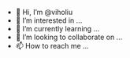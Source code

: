 - 👋 Hi, I’m @viholiu
- 👀 I’m interested in ...
- 🌱 I’m currently learning ...
- 💞️ I’m looking to collaborate on ...
- 📫 How to reach me ...

<!---
viholiu/viholiu is a ✨ special ✨ repository because its `README.md` (this file) appears on your GitHub profile.
You can click the Preview link to take a look at your changes.
--->
